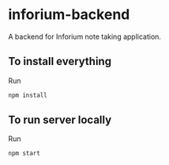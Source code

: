# inforium-backend
A backend for Inforium note taking application.

## To install everything
Run
```bash
npm install
```

## To run server locally
Run
```bash
npm start
```
